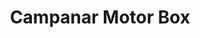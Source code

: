 ---
title: "Campanar Motor Box"
url: /valencia/campanar-motor-box/
shop: reparación de automóviles
---